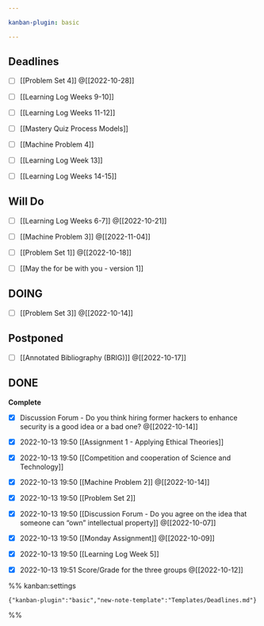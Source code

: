 ```yaml
---

kanban-plugin: basic

---
```


## Deadlines

- [ ] [[Problem Set 4]] @[[2022-10-28]]
- [ ] [[Learning Log  Weeks 9-10]]
- [ ] [[Learning Log  Weeks 11-12]]
- [ ] [[Mastery Quiz  Process Models]]
- [ ] [[Machine Problem 4]]
- [ ] [[Learning Log  Week 13]]
- [ ] [[Learning Log  Weeks 14-15]]


## Will Do

- [ ] [[Learning Log  Weeks 6-7]] @[[2022-10-21]]
- [ ] [[Machine Problem 3]] @[[2022-11-04]]
- [ ] [[Problem Set 1]] @[[2022-10-18]]
- [ ] [[May the for be with you - version 1]]


## DOING

- [ ] [[Problem Set 3]] @[[2022-10-14]]


## Postponed

- [ ] [[Annotated Bibliography (BRIG)]] @[[2022-10-17]]


## DONE

**Complete**
- [x] Discussion Forum - Do you think hiring former hackers to enhance security is a good idea or a bad one? @[[2022-10-14]]
- [x] 2022-10-13 19:50 [[Assignment 1 - Applying Ethical Theories]]
- [x] 2022-10-13 19:50 [[Competition and cooperation of Science and Technology]]
- [x] 2022-10-13 19:50 [[Machine Problem 2]] @[[2022-10-14]]
- [x] 2022-10-13 19:50 [[Problem Set 2]]
- [x] 2022-10-13 19:50 [[Discussion Forum - Do you agree on the idea that someone can “own” intellectual property]] @[[2022-10-07]]
- [x] 2022-10-13 19:50 [[Monday Assignment]] @[[2022-10-09]]
- [x] 2022-10-13 19:50 [[Learning Log  Week 5]]
- [x] 2022-10-13 19:51 Score/Grade for the three groups @[[2022-10-12]]




%% kanban:settings
```
{"kanban-plugin":"basic","new-note-template":"Templates/Deadlines.md"}
```
%%